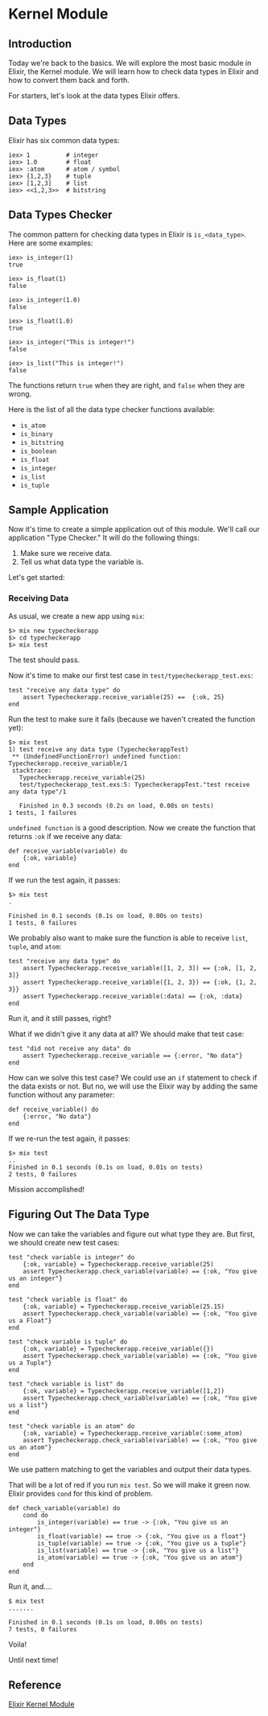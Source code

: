 # Kernel Module

## Introduction

Today we're back to the basics. We will explore the most basic module in Elixir, the Kernel module. We will learn how to check data types in Elixir and how to convert them back and forth.

For starters, let's look at the data types Elixir offers.

## Data Types

Elixir has six common data types:

	iex> 1          # integer
	iex> 1.0        # float
	iex> :atom      # atom / symbol
	iex> {1,2,3}    # tuple
	iex> [1,2,3]    # list
	iex> <<1,2,3>>  # bitstring
    


## Data Types Checker

The common pattern for checking data types in Elixir is `is_<data_type>`. Here are some examples:

	iex> is_integer(1) 
    true
    
    iex> is_float(1)
    false
    
    iex> is_integer(1.0)
    false
    
    iex> is_float(1.0)
    true
    
    iex> is_integer("This is integer!")
    false
    
    iex> is_list("This is integer!")
    false
    
    
The functions return `true` when they are right, and `false` when they are wrong.

Here is the list of all the data type checker functions available:

* `is_atom`
* `is_binary`
* `is_bitstring`
* `is_boolean`
* `is_float`
* `is_integer`
* `is_list`
* `is_tuple`


## Sample Application 

Now it's time to create a simple application out of this module. We'll call our application "Type Checker."  It will do the following things:

1. Make sure we receive data. 
2. Tell us what data type the variable is. 

Let's get started:

### Receiving Data

As usual, we create a   new app using `mix`:

	$> mix new typecheckerapp
    $> cd typecheckerapp
    $> mix test
    
The test should pass.

Now it's time to make our first test case in `test/typecheckerapp_test.exs`:

	test "receive any data type" do
    	assert Typecheckerapp.receive_variable(25) ==  {:ok, 25}
    end


Run the test to make sure it fails (because we haven't created the function yet):

	$> mix test
	1) test receive any data type (TypecheckerappTest)
     ** (UndefinedFunctionError) undefined function: Typecheckerapp.receive_variable/1
     stacktrace:
       Typecheckerapp.receive_variable(25)
       test/typecheckerapp_test.exs:5: TypecheckerappTest."test receive any data type"/1
       
       Finished in 0.3 seconds (0.2s on load, 0.08s on tests)
	1 tests, 1 failures
    
`undefined function` is a good description. Now we create the function that returns `:ok` if we receive any data:

	def receive_variable(variable) do                            
    	{:ok, variable}                                                            
    end 
        
If we run the test again, it passes:

	$> mix test
    .

	Finished in 0.1 seconds (0.1s on load, 0.00s on tests)
	1 tests, 0 failures
    
We probably also want to make sure the function is able to receive `list`, `tuple`, and `atom`:

	test "receive any data type" do
    	assert Typecheckerapp.receive_variable([1, 2, 3]) == {:ok, [1, 2, 3]}
        assert Typecheckerapp.receive_variable({1, 2, 3}) == {:ok, {1, 2, 3}}
        assert Typecheckerapp.receive_variable(:data) == {:ok, :data}
    end
    
Run it, and it still passes, right?

What if we didn't give it any data at all? We should make that test case:

	test "did not receive any data" do
    	assert Typecheckerapp.receive_variable == {:error, "No data"}
    end

How can we solve this test case? We could use an `if` statement to check if the data exists or not. But no, we will use the Elixir way by adding the same function without any parameter:

	def receive_variable() do
    	{:error, "No data"}
    end
    
If we re-run the test again, it passes:

	$> mix test
	..
	Finished in 0.1 seconds (0.1s on load, 0.01s on tests)
	2 tests, 0 failures

Mission accomplished!

## Figuring Out The Data Type

Now we can take the variables and figure out what type they are. But first, we should create new test cases:

	test "check variable is integer" do
		{:ok, variable} = Typecheckerapp.receive_variable(25)
		assert Typecheckerapp.check_variable(variable) == {:ok, "You give us an integer"}
    end
    
    test "check variable is float" do
		{:ok, variable} = Typecheckerapp.receive_variable(25.15)
    	assert Typecheckerapp.check_variable(variable) == {:ok, "You give us a Float"}
    end
        
    test "check variable is tuple" do
		{:ok, variable} = Typecheckerapp.receive_variable({})
    	assert Typecheckerapp.check_variable(variable) == {:ok, "You give us a Tuple"}
   	end
    
    test "check variable is list" do
		{:ok, variable} = Typecheckerapp.receive_variable([1,2])
    	assert Typecheckerapp.check_variable(variable) == {:ok, "You give us a list"}
   	end
    
    test "check variable is an atom" do
		{:ok, variable} = Typecheckerapp.receive_variable(:some_atom)
    	assert Typecheckerapp.check_variable(variable) == {:ok, "You give us an atom"}
   	end

We use pattern matching to get the variables and output their data types.

That will be a lot of red if you run `mix test`. So we will make it green now. Elixir provides `cond` for this kind of problem.

	def check_variable(variable) do
    	cond do
        	is_integer(variable) == true -> {:ok, "You give us an integer"}
            is_float(variable) == true -> {:ok, "You give us a float"}
            is_tuple(variable) == true -> {:ok, "You give us a tuple"}
            is_list(variable) == true -> {:ok, "You give us a list"}
            is_atom(variable) == true -> {:ok, "You give us an atom"}
		end
   	end
    
Run it, and....

	$ mix test
	.......

	Finished in 0.1 seconds (0.1s on load, 0.00s on tests)
	7 tests, 0 failures
    
Voila!

Until next time!


## Reference
[Elixir Kernel Module](http://elixir-lang.org/docs/stable/Kernel.html)